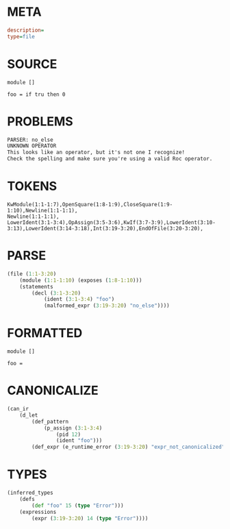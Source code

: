 # META
~~~ini
description=
type=file
~~~
# SOURCE
~~~roc
module []

foo = if tru then 0
~~~
# PROBLEMS
~~~txt
PARSER: no_else
UNKNOWN OPERATOR
This looks like an operator, but it's not one I recognize!
Check the spelling and make sure you're using a valid Roc operator.
~~~
# TOKENS
~~~zig
KwModule(1:1-1:7),OpenSquare(1:8-1:9),CloseSquare(1:9-1:10),Newline(1:1-1:1),
Newline(1:1-1:1),
LowerIdent(3:1-3:4),OpAssign(3:5-3:6),KwIf(3:7-3:9),LowerIdent(3:10-3:13),LowerIdent(3:14-3:18),Int(3:19-3:20),EndOfFile(3:20-3:20),
~~~
# PARSE
~~~clojure
(file (1:1-3:20)
	(module (1:1-1:10) (exposes (1:8-1:10)))
	(statements
		(decl (3:1-3:20)
			(ident (3:1-3:4) "foo")
			(malformed_expr (3:19-3:20) "no_else"))))
~~~
# FORMATTED
~~~roc
module []

foo =
~~~
# CANONICALIZE
~~~clojure
(can_ir
	(d_let
		(def_pattern
			(p_assign (3:1-3:4)
				(pid 12)
				(ident "foo")))
		(def_expr (e_runtime_error (3:19-3:20) "expr_not_canonicalized"))))
~~~
# TYPES
~~~clojure
(inferred_types
	(defs
		(def "foo" 15 (type "Error")))
	(expressions
		(expr (3:19-3:20) 14 (type "Error"))))
~~~